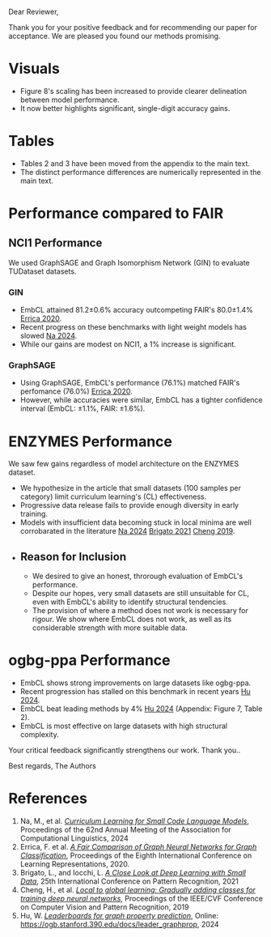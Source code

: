 Dear Reviewer,

Thank you for your positive feedback and for recommending our paper for acceptance. We are pleased you found our methods promising.

# Visuals
- Figure 8's scaling has been increased to provide clearer delineation between model performance.
- It now better highlights significant, single-digit accuracy gains.

# Tables
- Tables 2 and 3 have been moved from the appendix to the main text.
- The distinct performance differences are numerically represented in the main text.

# Performance compared to FAIR
## NCI1 Performance
We used GraphSAGE and Graph Isomorphism Network (GIN) to evaluate TUDataset datasets. 
### GIN
- EmbCL attained 81.2±0.6% accuracy outcompeting FAIR's 80.0±1.4% [Errica 2020](#references).
- Recent progress on these benchmarks with light weight models has slowed [Na 2024](#references).
- While our gains are modest on NCI1, a 1% increase is significant.
### GraphSAGE
- Using GraphSAGE, EmbCL's performance (76.1%) matched FAIR's perfomance (76.0%) [Errica 2020](#references).
- However, while accuracies were similar, EmbCL has a tighter confidence interval (EmbCL: ±1.1%, FAIR: ±1.6%).

# ENZYMES Performance
We saw few gains regardless of model architecture on the ENZYMES dataset. 
- We hypothesize in the article that small datasets (100 samples per category) limit curriculum learning's (CL) effectiveness.
- Progressive data release fails to provide enough diversity in early training. 
- Models with insufficient data becoming stuck in local minima are well corrobarated in the literature [Na 2024](#ref) [Brigato 2021](#ref) [Cheng 2019](#ref).
- ## Reason for Inclusion
    - We desired to give an honest, throrough evaluation of EmbCL's performance.
    - Despite our hopes, very small datasets are still unsuitable for CL, even with EmbCL's ability to identify structural tendencies.
    - The provision of where a method does not work is necessary for rigour.  We show where EmbCL does not work, as well as its considerable strength with more suitable data.
# ogbg-ppa Performance
- EmbCL shows strong improvements on large datasets like ogbg-ppa. 
- Recent progression has stalled on this benchmark in recent years [Hu 2024](#references). 
- EmbCL beat leading methods by 4% [Hu 2024](#references) (Appendix: Figure 7, Table 2). 
- EmbCL is most effective on large datasets with high structural complexity. 

Your critical feedback significantly strengthens our work. Thank you..

Best regards,
The Authors

# References
1. Na, M., et al. [*Curriculum Learning for Small Code Language Models*](https://doi.org/10.48550/arXiv.2407.10194), Proceedings of the 62nd Annual Meeting of the Association for Computational Linguistics, 2024
1. Errica, F. et al. [*A Fair Comparison of Graph Neural Networks for Graph Classification*](https://doi.org/10.48550/arXiv.1912.09893), Proceedings of the Eighth International Conference on Learning Representations, 2020.
1. Brigato, L., and Iocchi, L. [*A Close Look at Deep Learning with Small Data*](https://doi.org/10.1109/ICPR48806.2021.9412492), 25th International Conference on Pattern Recognition, 2021
1. Cheng, H., et al. [*Local to global learning: Gradually adding classes for training deep neural networks*](https://doi.ieeecomputersociety.org/10.1109/CVPR.2019.00488), Proceedings of the IEEE/CVF Conference on Computer Vision and Pattern Recognition, 2019
1. Hu, W. [*Leaderboards for graph property prediction*](https://ogb.stanford.390.edu/docs/leader_graphprop), Online: https://ogb.stanford.390.edu/docs/leader_graphprop, 2024
